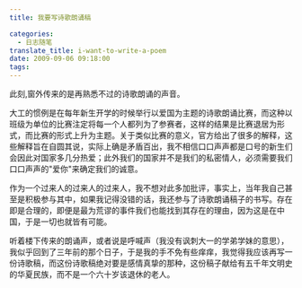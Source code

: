 ```yaml
---
title: 我要写诗歌朗诵稿

categories:
  - 日志随笔
translate_title: i-want-to-write-a-poem
date: 2009-09-06 09:18:00
tags:
---
```


此刻,窗外传来的是再熟悉不过的诗歌朗诵的声音。

大工的惯例是在每年新生开学的时候举行以爱国为主题的诗歌朗诵比赛，而这种以班级为单位的比赛注定将每一个人都列为了参赛者，这样的结果是比赛退居为形式，而比赛的形式上升为主题。关于类似比赛的意义，官方给出了很多的解释，这些解释旨在自圆其说，实际上确是矛盾百出，我不相信口口声声都是口号的新生们会因此对国家多几分热爱；此外我们的国家并不是我们的私密情人，必须需要我们口口声声的"爱你"来确定我们的诚意。

作为一个过来人的过来人的过来人，我不想对此多加批评，事实上，当年我自己甚至是积极参与其中，如果我记得没错的话，我还参与了诗歌朗诵稿子的书写。存在即是合理的，即便是最为荒谬的事件我们也能找到其存在的理由，因为这是在中国，于是一切也就皆有可能。

听着楼下传来的朗诵声，或者说是呼喊声（我没有讽刺大一的学弟学妹的意思），我似乎回到了三年前的那个日子，于是我的手不免有些痒痒，我觉得我应该再写一份诗歌稿，而这份诗歌稿绝对要是感情真挚的那种，这份稿子献给有五千年文明史的华夏民族，而不是一个六十岁该退休的老人。